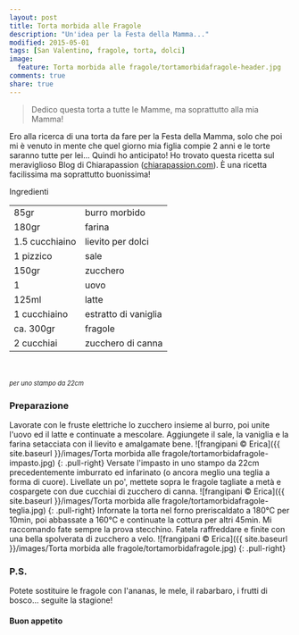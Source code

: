 ```yaml
---
layout: post
title: Torta morbida alle Fragole
description: "Un'idea per la Festa della Mamma..."
modified: 2015-05-01
tags: [San Valentino, fragole, torta, dolci]
image:
  feature: Torta morbida alle fragole/tortamorbidafragole-header.jpg
comments: true
share: true
---
```


> Dedico questa torta a tutte le Mamme, ma soprattutto alla mia Mamma!

Ero alla ricerca di una torta da fare per la Festa della Mamma, solo che poi mi è venuto in mente che quel giorno mia figlia compie 2 anni e le torte saranno tutte per lei... Quindi ho anticipato! Ho trovato questa ricetta sul meraviglioso Blog di Chiarapassion (<a href="http://www.chiarapassion.com/2014/05/per-la-mamma-torta-morbida-alle-fragole.html" target="_blank">chiarapassion.com</a>). È una ricetta facilissima ma soprattutto buonissima!


<div class="ingredients">
  <div class="ingredients-title">Ingredienti</div>
  <table>
    <tbody>
      <tr>
        <td>85gr</td>
        <td>burro morbido</td>
      </tr>
      <tr>
        <td>180gr</td>
        <td>farina</td>
      </tr>
      <tr>
        <td>1.5 cucchiaino</td>
        <td>lievito per dolci</td>
      </tr>
      <tr>
        <td>1 pizzico</td>
        <td>sale</td>
      </tr>
      <tr>
        <td>150gr</td>
        <td>zucchero</td>
      </tr>
      <tr>
        <td>1</td>
        <td>uovo</td>
      </tr>
      <tr>
        <td>125ml</td>
        <td>latte</td>
      </tr>
      <tr>
        <td>1 cucchiaino</td>
        <td>estratto di vaniglia</td>
      </tr>
      <tr>
        <td>ca. 300gr</td>
        <td>fragole</td>
      </tr>
      <tr>
        <td>2 cucchiai</td>
        <td>zucchero di canna</td>
      </tr>
    </tbody>
  </table>
  <br></br>
  <i class="pull-right" style="font-size: 80%;">per uno stampo da 22cm</i>
</div>


<h3>
  <font color="grey">
    <i class="icon-cogs"></i>
  </font> Preparazione
</h3>

Lavorate con le fruste elettriche lo zucchero insieme al burro, poi unite l'uovo ed il latte e continuate a mescolare. Aggiungete il sale, la vaniglia e la farina setacciata con il lievito e amalgamate bene.
![frangipani © Erica]({{ site.baseurl }}/images/Torta morbida alle fragole/tortamorbidafragole-impasto.jpg)
{: .pull-right}
Versate l'impasto in uno stampo da 22cm precedentemente imburrato ed infarinato (o ancora meglio una teglia a forma di cuore). Livellate un po', mettete sopra le fragole tagliate a metà e cospargete con due cucchiai di zucchero di canna.
![frangipani © Erica]({{ site.baseurl }}/images/Torta morbida alle fragole/tortamorbidafragole-teglia.jpg)
{: .pull-right}
Infornate la torta nel forno preriscaldato a 180°C per 10min, poi abbassate a 160°C e continuate la cottura per altri 45min. Mi raccomando fate sempre la prova stecchino. Fatela raffreddare e finite con una bella spolverata di zucchero a velo.
![frangipani © Erica]({{ site.baseurl }}/images/Torta morbida alle fragole/tortamorbidafragole.jpg)
{: .pull-right}

<h3>
  <font color="#FFCC00">
    <i class="icon-lightbulb"></i>
  </font> P.S.
</h3>

Potete sostituire le fragole con l'ananas, le mele, il rabarbaro, i frutti di bosco... seguite la stagione!

<h4>Buon appetito
  <font color="red">
    <i class="icon-smile"></i>
  </font>
</h4>
